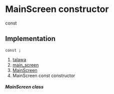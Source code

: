 
<div>

# MainScreen constructor

</div>


const 



## Implementation

``` language-dart
const ;
```







1.  [talawa](../../index.md)
2.  [main_screen](../../views_main_screen/)
3.  [MainScreen](../../views_main_screen/MainScreen-class.md)
4.  MainScreen const constructor

##### MainScreen class







